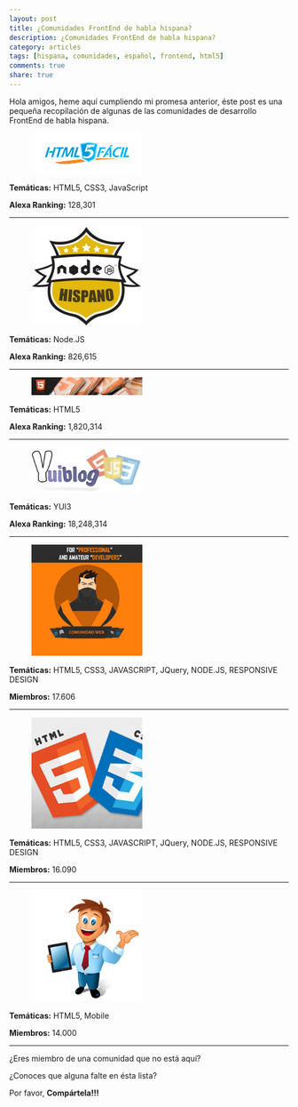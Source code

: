 ```yaml
---
layout: post
title: ¿Comunidades FrontEnd de habla hispana?
description: ¿Comunidades FrontEnd de habla hispana?
category: articles
tags: [hispana, comunidades, español, frontend, html5]
comments: true
share: true
---
```


Hola amigos,  heme aquí cumpliendo mi promesa anterior, éste post es una pequeña recopilación de algunas de las comunidades de desarrollo FrontEnd de habla hispana.

<figure>
	<a href="http://html5facil.com/"><img src="/images/2014-04-03-comunidades-habla-hispana/html5-facil.png"></a>
</figure>

**Temáticas:** HTML5, CSS3, JavaScript

**Alexa Ranking:** 128,301

---

<figure>
	<a href="http://www.nodehispano.com"><img src="/images/2014-04-03-comunidades-habla-hispana/logo_nodehispano.jpg"></a>
</figure>

**Temáticas:** Node.JS

**Alexa Ranking:** 826,615

---

<figure>
	<a href="http://html5spain.wordpress.com"><img src="/images/2014-04-03-comunidades-habla-hispana/html5spain.jpg"></a>
</figure>

**Temáticas:** HTML5

**Alexa Ranking:** 1,820,314

---

<figure>
	<a href="http://yuiblog.es/"><img src="/images/2014-04-03-comunidades-habla-hispana/yuiblog-crop.jpeg"></a>
</figure>

**Temáticas:** YUI3

**Alexa Ranking:** 18,248,314

---

<figure>
	<a href="http://plus.google.com/communities/116613330756223860984"><img src="/images/2014-04-03-comunidades-habla-hispana/comunidadweb.png"></a>
</figure>

**Temáticas:** HTML5, CSS3, JAVASCRIPT, JQuery, NODE.JS, RESPONSIVE DESIGN

**Miembros:** 17.606

---

<figure>
	<a href="http://plus.google.com/communities/115308304903650949926/stream/12982d34-7499-413e-ab12-47b05e6ef69d"><img src="/images/2014-04-03-comunidades-habla-hispana/aprendiendoymejorando.jpg"></a>
</figure>

**Temáticas:** HTML5, CSS3, JAVASCRIPT, JQuery, NODE.JS, RESPONSIVE DESIGN

**Miembros:** 16.090

---

<figure>
	<a href="plus.google.com/communities/108244819969540540496"><img src="/images/2014-04-03-comunidades-habla-hispana/desarrolloydisennowebymovil.png"></a>
</figure>

**Temáticas:** HTML5, Mobile

**Miembros:** 14.000

---

¿Eres miembro de una comunidad que no está aquí?

¿Conoces que alguna falte en ésta lista?

Por favor, **Compártela!!!**

